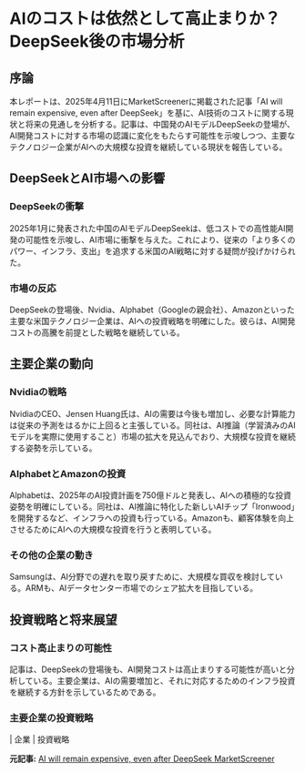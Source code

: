 # AIのコストは依然として高止まりか？DeepSeek後の市場分析

## 序論

本レポートは、2025年4月11日にMarketScreenerに掲載された記事「AI will remain expensive, even after DeepSeek」を基に、AI技術のコストに関する現状と将来の見通しを分析する。記事は、中国発のAIモデルDeepSeekの登場が、AI開発コストに対する市場の認識に変化をもたらす可能性を示唆しつつ、主要なテクノロジー企業がAIへの大規模な投資を継続している現状を報告している。

## DeepSeekとAI市場への影響

### DeepSeekの衝撃

2025年1月に発表された中国のAIモデルDeepSeekは、低コストでの高性能AI開発の可能性を示唆し、AI市場に衝撃を与えた。これにより、従来の「より多くのパワー、インフラ、支出」を追求する米国のAI戦略に対する疑問が投げかけられた。

### 市場の反応

DeepSeekの登場後、Nvidia、Alphabet（Googleの親会社）、Amazonといった主要な米国テクノロジー企業は、AIへの投資戦略を明確にした。彼らは、AI開発コストの高騰を前提とした戦略を継続している。

## 主要企業の動向

### Nvidiaの戦略

NvidiaのCEO、Jensen Huang氏は、AIの需要は今後も増加し、必要な計算能力は従来の予測をはるかに上回ると主張している。同社は、AI推論（学習済みのAIモデルを実際に使用すること）市場の拡大を見込んでおり、大規模な投資を継続する姿勢を示している。

### AlphabetとAmazonの投資

Alphabetは、2025年のAI投資計画を750億ドルと発表し、AIへの積極的な投資姿勢を明確にしている。同社は、AI推論に特化した新しいAIチップ「Ironwood」を開発するなど、インフラへの投資も行っている。Amazonも、顧客体験を向上させるためにAIへの大規模な投資を行うと表明している。

### その他の企業の動き

Samsungは、AI分野での遅れを取り戻すために、大規模な買収を検討している。ARMも、AIデータセンター市場でのシェア拡大を目指している。

## 投資戦略と将来展望

### コスト高止まりの可能性

記事は、DeepSeekの登場後も、AI開発コストは高止まりする可能性が高いと分析している。主要企業は、AIの需要増加と、それに対応するためのインフラ投資を継続する方針を示しているためである。

### 主要企業の投資戦略

| 企業 | 投資戦略 

**元記事:** [AI will remain expensive, even after DeepSeek MarketScreener](https://www.marketscreener.com/quote/stock/NVIDIA-CORPORATION-57355629/news/AI-will-remain-expensive-even-after-DeepSeek-49596948/)
